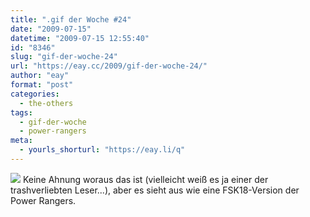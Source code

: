 ```yaml
---
title: ".gif der Woche #24"
date: "2009-07-15"
datetime: "2009-07-15 12:55:40"
id: "8346"
slug: "gif-der-woche-24"
url: "https://eay.cc/2009/gif-der-woche-24/"
author: "eay"
format: "post"
categories:
  - the-others
tags:
  - gif-der-woche
  - power-rangers
meta:
  - yourls_shorturl: "https://eay.li/q"
---
```


![](https://eay.cc/uploads/2009/powerspalter.gif) Keine Ahnung woraus das ist (vielleicht weiß es ja einer der trashverliebten Leser...), aber es sieht aus wie eine FSK18-Version der Power Rangers.
